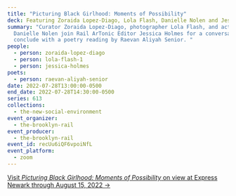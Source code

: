 ```yaml
---
title: "Picturing Black Girlhood: Moments of Possibility"
deck: Featuring Zoraida Lopez-Diago, Lola Flash, Danielle Nolen and Jessica Holmes
summary: "Curator Zoraida Lopez-Diago, photographer Lola Flash, and activist
  Danielle Nolen join Rail ArTonic Editor Jessica Holmes for a conversation. We
  conclude with a poetry reading by Raevan Aliyah Senior. "
people:
  - person: zoraida-lopez-diago
  - person: lola-flash-1
  - person: jessica-holmes
poets:
  - person: raevan-aliyah-senior
date: 2022-07-28T13:00:00-0500
end_date: 2022-07-28T14:30:00-0500
series: 613
collections:
  - the-new-social-environment
event_organizer:
  - the-brooklyn-rail
event_producer:
  - the-brooklyn-rail
event_id: recUu6iQF6vpoiNfL
event_platform:
  - zoom
---
```

[Visit *Picturing Black Girlhood: Moments of Possibility* on view at Express Newark through August 15, 2022 →](https://www.expressnewark.org/exhibits/picturing-black-girlhood-moments-of-possibility/)